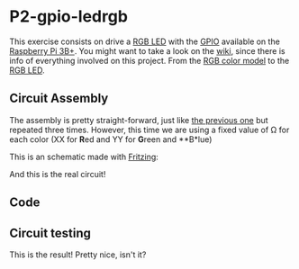 # P2-gpio-ledrgb

This exercise consists on drive a [RGB LED](https://github.com/clases-julio/p2-gpio-ledrgb-dgarciac2021/wiki/RGB-LED) with the [GPIO](https://github.com/clases-julio/p1-introrpi-pwm-dgarciac2021/wiki/GPIO) available on the [Raspberry Pi 3B+](https://github.com/clases-julio/p1-introrpi-pwm-dgarciac2021/wiki/Raspberry-Pi#raspberry-pi-3b). You might want to take a look on the [wiki](https://github.com/clases-julio/p2-gpio-ledrgb-dgarciac2021/wiki), since there is info of everything involved on this project. From the [RGB color model](https://github.com/clases-julio/p2-gpio-ledrgb-dgarciac2021/wiki/RGB) to the [RGB LED](https://github.com/clases-julio/p2-gpio-ledrgb-dgarciac2021/wiki/RGB-LED).

## Circuit Assembly

The assembly is pretty straight-forward, just like [the previous one](https://github.com/clases-julio/p1-introrpi-pwm-dgarciac2021) but repeated three times. However, this time we are using a fixed value of Ω for each color (XX for **R**ed and YY for **G**reen and **B*lue)

This is an schematic made with [Fritzing](https://fritzing.org/):

And this is the real circuit!

## Code

## Circuit testing

This is the result! Pretty nice, isn't it?

